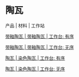 # 陶瓦

产品 | 材料 | 工作站

[带釉陶瓦 | 带釉陶瓦 | 工作台: 有序](/zh_cn/recipes/terracotta/glazed_terracotta__tag_glazed_terracotta__crafting_shaped.md)

[带釉陶瓦 | 带釉陶瓦 | 工作台: 无序](/zh_cn/recipes/terracotta/glazed_terracotta__tag_glazed_terracotta__crafting_shapeless.md)

[陶瓦 | 染色陶瓦 | 工作台: 有序](/zh_cn/recipes/terracotta/terracotta__tag_colored_terracotta__crafting_shaped.md)

[陶瓦 | 染色陶瓦 | 工作台: 无序](/zh_cn/recipes/terracotta/terracotta__tag_colored_terracotta__crafting_shapeless.md)

